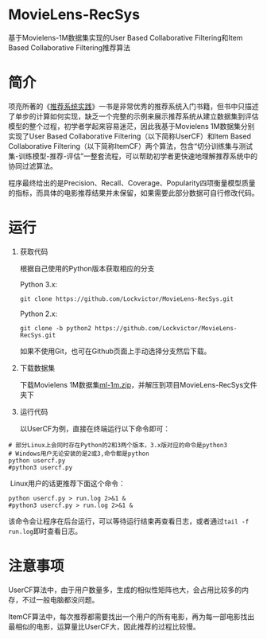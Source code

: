 # MovieLens-RecSys
基于Movielens-1M数据集实现的User Based Collaborative Filtering和Item Based Collaborative Filtering推荐算法

# 简介
项亮所著的《[推荐系统实践](https://book.douban.com/subject/10769749/)》一书是非常优秀的推荐系统入门书籍，但书中只描述了单步的计算如何实现，缺乏一个完整的示例来展示推荐系统从建立数据集到评估模型的整个过程，初学者学起来容易迷茫，因此我基于Movielens 1M数据集分别实现了User Based Collaborative Filtering（以下简称UserCF）和Item Based Collaborative Filtering（以下简称ItemCF）两个算法，包含“切分训练集与测试集-训练模型-推荐-评估”一整套流程，可以帮助初学者更快速地理解推荐系统中的协同过滤算法。

程序最终给出的是Precision、Recall、Coverage、Popularity四项衡量模型质量的指标，而具体的电影推荐结果并未保留，如果需要此部分数据可自行修改代码。

# 运行
1. 获取代码

   根据自己使用的Python版本获取相应的分支

   Python 3.x:

   ```shell
   git clone https://github.com/Lockvictor/MovieLens-RecSys.git
   ```

   Python 2.x:

   ```shell
   git clone -b python2 https://github.com/Lockvictor/MovieLens-RecSys.git
   ```

   如果不使用Git，也可在Github页面上手动选择分支然后下载。

2. 下载数据集

   下载Movielens 1M数据集[ml-1m.zip](http://files.grouplens.org/datasets/movielens/ml-1m.zip)，并解压到项目MovieLens-RecSys文件夹下

3. 运行代码

   以UserCF为例，直接在终端运行以下命令即可：
```shell
# 部分Linux上会同时存在Python的2和3两个版本，3.x版对应的命令是python3
# Windows用户无论安装的是2或3,命令都是python
python usercf.py
#python3 usercf.py
```
​	Linux用户的话更推荐下面这个命令：
```shell
python usercf.py > run.log 2>&1 &
#python3 usercf.py > run.log 2>&1 &
```
​	该命令会让程序在后台运行，可以等待运行结束再查看日志，或者通过`tail -f run.log`即时查看日志。

# 注意事项
UserCF算法中，由于用户数量多，生成的相似性矩阵也大，会占用比较多的内存，不过一般电脑都没问题。

ItemCF算法中，每次推荐都需要找出一个用户的所有电影，再为每一部电影找出最相似的电影，运算量比UserCF大，因此推荐的过程比较慢。